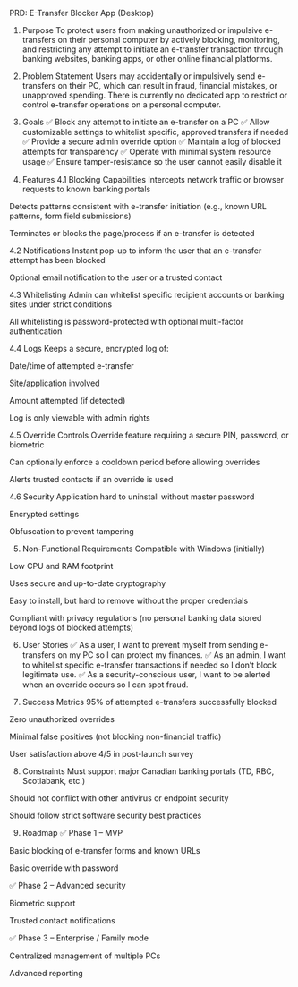 PRD: E-Transfer Blocker App (Desktop)
1. Purpose
To protect users from making unauthorized or impulsive e-transfers on their personal computer by actively blocking, monitoring, and restricting any attempt to initiate an e-transfer transaction through banking websites, banking apps, or other online financial platforms.

2. Problem Statement
Users may accidentally or impulsively send e-transfers on their PC, which can result in fraud, financial mistakes, or unapproved spending. There is currently no dedicated app to restrict or control e-transfer operations on a personal computer.

3. Goals
✅ Block any attempt to initiate an e-transfer on a PC
✅ Allow customizable settings to whitelist specific, approved transfers if needed
✅ Provide a secure admin override option
✅ Maintain a log of blocked attempts for transparency
✅ Operate with minimal system resource usage
✅ Ensure tamper-resistance so the user cannot easily disable it

4. Features
4.1 Blocking Capabilities
Intercepts network traffic or browser requests to known banking portals

Detects patterns consistent with e-transfer initiation (e.g., known URL patterns, form field submissions)

Terminates or blocks the page/process if an e-transfer is detected

4.2 Notifications
Instant pop-up to inform the user that an e-transfer attempt has been blocked

Optional email notification to the user or a trusted contact

4.3 Whitelisting
Admin can whitelist specific recipient accounts or banking sites under strict conditions

All whitelisting is password-protected with optional multi-factor authentication

4.4 Logs
Keeps a secure, encrypted log of:

Date/time of attempted e-transfer

Site/application involved

Amount attempted (if detected)

Log is only viewable with admin rights

4.5 Override Controls
Override feature requiring a secure PIN, password, or biometric

Can optionally enforce a cooldown period before allowing overrides

Alerts trusted contacts if an override is used

4.6 Security
Application hard to uninstall without master password

Encrypted settings

Obfuscation to prevent tampering

5. Non-Functional Requirements
Compatible with Windows (initially)

Low CPU and RAM footprint

Uses secure and up-to-date cryptography

Easy to install, but hard to remove without the proper credentials

Compliant with privacy regulations (no personal banking data stored beyond logs of blocked attempts)

6. User Stories
✅ As a user, I want to prevent myself from sending e-transfers on my PC so I can protect my finances.
✅ As an admin, I want to whitelist specific e-transfer transactions if needed so I don’t block legitimate use.
✅ As a security-conscious user, I want to be alerted when an override occurs so I can spot fraud.

7. Success Metrics
95% of attempted e-transfers successfully blocked

Zero unauthorized overrides

Minimal false positives (not blocking non-financial traffic)

User satisfaction above 4/5 in post-launch survey

8. Constraints
Must support major Canadian banking portals (TD, RBC, Scotiabank, etc.)

Should not conflict with other antivirus or endpoint security

Should follow strict software security best practices

9. Roadmap
✅ Phase 1 – MVP

Basic blocking of e-transfer forms and known URLs

Basic override with password

✅ Phase 2 – Advanced security

Biometric support

Trusted contact notifications

✅ Phase 3 – Enterprise / Family mode

Centralized management of multiple PCs

Advanced reporting

